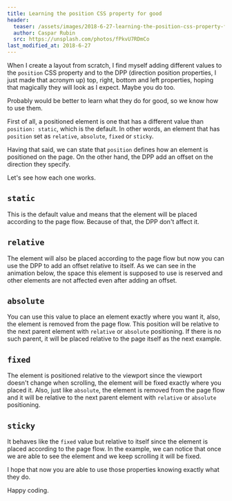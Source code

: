 ```yaml
---
title: Learning the position CSS property for good
header:
  teaser: /assets/images/2018-6-27-learning-the-position-css-property-for-good.jpeg
  author: Caspar Rubin
  src: https://unsplash.com/photos/fPkvU7RDmCo
last_modified_at: 2018-6-27
---
```

When I create a layout from scratch, I find myself adding different values to the `position` CSS property and to the DPP (direction position properties, I just made that acronym up) top, right, bottom and left properties, hoping that magically they will look as I expect. Maybe you do too.

Probably would be better to learn what they do for good, so we know how to use them.

First of all, a positioned element is one that has a different value than `position: static`, which is the default. In other words, an element that has `position` set as `relative`, `absolute`, `fixed` or `sticky`.

Having that said, we can state that `position` defines how an element is positioned on the page. On the other hand, the DPP add an offset on the direction they specify.

Let's see how each one works.

## `static`
This is the default value and means that the element will be placed according to the page flow. Because of that, the DPP don't affect it.

## `relative`
The element will also be placed according to the page flow but now you can use the DPP to add an offset relative to itself. As we can see in the animation below, the space this element is supposed to use is reserved and other elements are not affected even after adding an offset.

<script async src="//jsfiddle.net/wistcc/3wk9erbq/4/embed/result,html,css/"></script>

## `absolute`
You can use this value to place an element exactly where you want it, also, the element is removed from the page flow. This position will be relative to the next parent element with `relative` or `absolute` positioning. If there is no such parent, it will be placed relative to the page itself as the next example.

<script async src="//jsfiddle.net/wistcc/57qc31mb/1/embed/result,html,css/"></script>

## `fixed`
The element is positioned relative to the viewport since the viewport doesn't change when scrolling, the element will be fixed exactly where you placed it. Also, just like `absolute`, the element is removed from the page flow and it will be relative to the next parent element with `relative` or `absolute` positioning.

<script async src="//jsfiddle.net/wistcc/vnL23mtu/15/embed/result,html,css/"></script>

## `sticky`
It behaves like the `fixed` value but relative to itself since the element is placed according to the page flow. In the example, we can notice that once we are able to see the element and we keep scrolling it will be fixed.

<script async src="//jsfiddle.net/wistcc/facwkq6n/10/embed/result,html,css/"></script>

I hope that now you are able to use those properties knowing exactly what they do.

Happy coding.

<style>
iframe {
  height: 250px;
}
</style>
